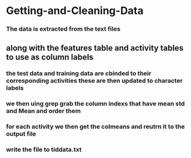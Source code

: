 # Getting-and-Cleaning-Data
### The data is extracted from the text files 
## along with the features table and activity tables to use as column labels
### the test data and training data are cbinded to their corresponding activities these are then updated to character labels
### we then uing grep grab the column indexs that have mean std and Mean and order them
### for each activity we then get the colmeans and reutrn it to the output file
### write the file to tiddata.txt


